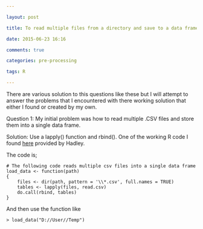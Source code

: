 ```yaml
---

layout: post

title: To read multiple files from a directory and save to a data frame

date: 2015-06-23 16:16

comments: true

categories: pre-processing

tags: R

---
```

There are various solution to this questions like these but I will attempt to answer the problems that I encountered with there working solution that either I found or created by my own.

Question 1: My initial problem was how to read multiple .CSV files and store them into a single data frame.

Solution: Use a lapply() function and rbind(). One of the working R code I found <a href="http://stackoverflow.com/questions/23190280/issue-in-loading-multiple-csv-files-into-single-dataframe-in-r-using-rbind">here</a> provided by Hadley. 

The code is;

	# The following code reads multiple csv files into a single data frame
	load_data <- function(path) 
	{ 
 		files <- dir(path, pattern = '\\*.csv', full.names = TRUE)
 		tables <- lapply(files, read.csv)
 		do.call(rbind, tables)
	}

And then use the function like

	> load_data("D://User//Temp")